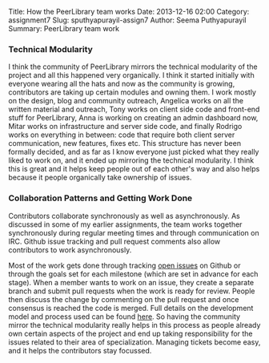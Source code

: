 Title: How the PeerLibrary team works
Date: 2013-12-16 02:00 
Category: assignment7
Slug: sputhyapurayil-assign7
Author: Seema Puthyapurayil	
Summary: PeerLibrary team work

<!--- ASSIGNMENT 7: Does your project's community mirror the technical modularity of the
 project? How does it structure its collaboration--synchronously? Asyncronously? How does 
 it get work done? --->

### Technical Modularity
I think the community of PeerLibrary mirrors the technical modularity of the project and all this happened very organically. I think it started initially with everyone wearing all the hats and now as the community is growing, contributors are taking up certain modules and owning them. I work mostly on the design, blog and community outreach, Angelica works on all the written material and outreach, Tony works on client side code and front-end stuff for PeerLibrary, Anna is working on creating an admin dashboard now, Mitar works on infrastructure and server side code, and finally Rodrigo works on everything in between: code that require both client server communication, new features, fixes etc. This structure has never been formally decided, and as far as I know everyone just picked what they really liked to work on, and it ended up mirroring the technical modularity. I think this is great and it helps keep people out of each other's way and also helps because it people organically take ownership of issues. 



### Collaboration Patterns and Getting Work Done
Contributors collaborate synchronously as well as asynchronously. As discussed in some of my earlier assignments, the team works together synchronously during regular meeting times and through communication on IRC. Github issue tracking and pull request comments also allow contributors to work asynchronously. 

Most of the work gets done through tracking [open issues](https://github.com/peerlibrary/peerlibrary/wiki/Development-Model) on Github or through the goals set for each milestone (which are set in advance for each stage). When a member wants to work on an issue, they create a separate branch and submit pull requests when the work is ready for review. People then discuss the change by commenting on the pull request and once consensus is reached the code is merged. Full details on the development model and process used can be found [here](https://github.com/peerlibrary/peerlibrary/wiki/Development-Model). So having the community mirror the technical modularity really helps in this process as people already own certain aspects of the project and end up taking responsibility for the issues related to their area of specialization. Managing tickets become easy, and it helps the contributors stay focussed. 